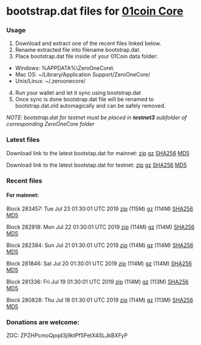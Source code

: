 # bootstrap.dat files for [01coin Core](https://01coin.io)

### Usage

1. Download and extract one of the recent files linked below.
2. Rename extracted file into filename bootstrap.dat.
3. Place bootstrap.dat file inside of your 01Coin data folder:
 - Windows: %APPDATA%\ZeroOneCore\
 - Mac OS: ~/Library/Application Support/ZeroOneCore/
 - Unix/Linux: ~/.zeroonecore/
4. Run your wallet and let it sync using bootstrap.dat
5. Once sync is done bootstrap.dat file will be renamed to bootstrap.dat.old automagically and can be safely removed.

_NOTE: bootstrap.dat for testnet must be placed in **testnet3** subfolder of corresponding ZeroOneCore folder_

### Latest files
Download link to the latest bootstap.dat for mainnet: [zip](https://files.01coin.io/mainnet/bootstrap.dat.zip) [gz](https://files.01coin.io/mainnet/bootstrap.dat.tar.gz) [SHA256](https://files.01coin.io/mainnet/sha256.txt) [MD5](https://files.01coin.io/mainnet/md5.txt)

Download link to the latest bootstap.dat for testnet: [zip](https://files.01coin.io/testnet/bootstrap.dat.zip) [gz](https://files.01coin.io/testnet/bootstrap.dat.tar.gz) [SHA256](https://files.01coin.io/testnet/sha256.txt) [MD5](https://files.01coin.io/testnet/md5.txt)

### Recent files

#### For mainnet:

Block 283457: Tue Jul 23 01:30:01 UTC 2019 [zip](https://files.01coin.io/mainnet/2019-07-23/bootstrap.dat.zip) (115M) [gz](https://files.01coin.io/mainnet/2019-07-23/bootstrap.dat.tar.gz) (114M) [SHA256](https://files.01coin.io/mainnet/2019-07-23/sha256.txt) [MD5](https://files.01coin.io/mainnet/2019-07-23/md5.txt)

Block 282918: Mon Jul 22 01:30:01 UTC 2019 [zip](https://files.01coin.io/mainnet/2019-07-22/bootstrap.dat.zip) (114M) [gz](https://files.01coin.io/mainnet/2019-07-22/bootstrap.dat.tar.gz) (114M) [SHA256](https://files.01coin.io/mainnet/2019-07-22/sha256.txt) [MD5](https://files.01coin.io/mainnet/2019-07-22/md5.txt)

Block 282384: Sun Jul 21 01:30:01 UTC 2019 [zip](https://files.01coin.io/mainnet/2019-07-21/bootstrap.dat.zip) (114M) [gz](https://files.01coin.io/mainnet/2019-07-21/bootstrap.dat.tar.gz) (114M) [SHA256](https://files.01coin.io/mainnet/2019-07-21/sha256.txt) [MD5](https://files.01coin.io/mainnet/2019-07-21/md5.txt)

Block 281846: Sat Jul 20 01:30:01 UTC 2019 [zip](https://files.01coin.io/mainnet/2019-07-20/bootstrap.dat.zip) (114M) [gz](https://files.01coin.io/mainnet/2019-07-20/bootstrap.dat.tar.gz) (114M) [SHA256](https://files.01coin.io/mainnet/2019-07-20/sha256.txt) [MD5](https://files.01coin.io/mainnet/2019-07-20/md5.txt)

Block 281336: Fri Jul 19 01:30:01 UTC 2019 [zip](https://files.01coin.io/mainnet/2019-07-19/bootstrap.dat.zip) (114M) [gz](https://files.01coin.io/mainnet/2019-07-19/bootstrap.dat.tar.gz) (113M) [SHA256](https://files.01coin.io/mainnet/2019-07-19/sha256.txt) [MD5](https://files.01coin.io/mainnet/2019-07-19/md5.txt)

Block 280828: Thu Jul 18 01:30:01 UTC 2019 [zip](https://files.01coin.io/mainnet/2019-07-18/bootstrap.dat.zip) (114M) [gz](https://files.01coin.io/mainnet/2019-07-18/bootstrap.dat.tar.gz) (113M) [SHA256](https://files.01coin.io/mainnet/2019-07-18/sha256.txt) [MD5](https://files.01coin.io/mainnet/2019-07-18/md5.txt)


### Donations are welcome:

ZOC: ZPZHPcmoQpqd3j9ktPf5PetX4SLJkBXFyP
